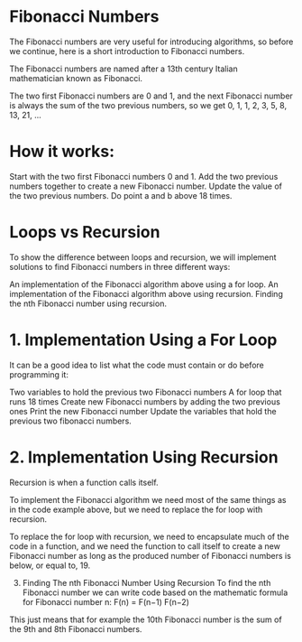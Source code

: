 # Fibonacci Numbers

The Fibonacci numbers are very useful for introducing algorithms, so before we continue, here is a short introduction to Fibonacci numbers.

The Fibonacci numbers are named after a 13th century Italian mathematician known as Fibonacci.

The two first Fibonacci numbers are 0 and 1, and the next Fibonacci number is always the sum of the two previous numbers, so we get 0, 1, 1, 2, 3, 5, 8, 13, 21, ...


# How it works:

Start with the two first Fibonacci numbers 0 and 1.
Add the two previous numbers together to create a new Fibonacci number.
Update the value of the two previous numbers.
Do point a and b above 18 times.


# Loops vs Recursion
To show the difference between loops and recursion, we will implement solutions to find Fibonacci numbers in three different ways:

An implementation of the Fibonacci algorithm above using a for loop.
An implementation of the Fibonacci algorithm above using recursion.
Finding the nth Fibonacci number using recursion.



# 1. Implementation Using a For Loop

It can be a good idea to list what the code must contain or do before programming it:

Two variables to hold the previous two Fibonacci numbers
A for loop that runs 18 times
Create new Fibonacci numbers by adding the two previous ones
Print the new Fibonacci number
Update the variables that hold the previous two fibonacci numbers.


# 2. Implementation Using Recursion
Recursion is when a function calls itself.

To implement the Fibonacci algorithm we need most of the same things as in the code example above, but we need to replace the for loop with recursion.

To replace the for loop with recursion, we need to encapsulate much of the code in a function, and we need the function to call itself to create a new Fibonacci number as long as the produced number of Fibonacci numbers is below, or equal to, 19.


3. Finding The nth Fibonacci Number Using Recursion
To find the nth Fibonacci number we can write code based on the mathematic formula for Fibonacci number 
n: F(n) = F(n−1) F(n−2)

This just means that for example the 10th Fibonacci number is the sum of the 9th and 8th Fibonacci numbers.

